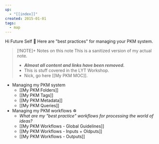 ```yaml
---
up:
  - "[[index]]"
created: 2015-01-01
tags:
  - map
---
```

Hi Future Self 👋 Here are "best practices" for managing your PKM system. 

> [!NOTE]+ Notes on this note
> This is a sanitized version of my actual note. 
> - ***Almost all content and links have been removed.***
> - This is stuff covered in the LYT Workshop.
> - Nick, go here [[My PKM MOC]].

- Managing my PKM system
	- [[My PKM Folders]]
	- [[My PKM Tags]]
	- [[My PKM Metadata]]
	- [[My PKM Queries]]
- Managing my PKM workflows ♽
	- *What are my "best practice" workflows for processing the world of ideas?*
	- [[My PKM Workflows - Global Guidelines]]
	- [[My PKM Workflows - Inputs + Oldputs]]
	- [[My PKM Workflows - Outputs]]
